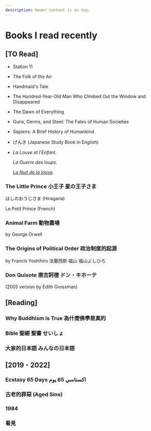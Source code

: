 ```yaml
---
description: Newer content is on top.
---
```


# Books I read recently

## \[TO Read]

* Station 11
* The Folk of the Air
* Handmaid's Tale
* The Hundred-Year-Old Man Who Climbed Out the Window and Disappeared
* The Dawn of Everything
* Guns, Germs, and Steel: The Fates of Human Societies&#x20;
* Sapiens: A Brief History of Humankind
* げんき (Japanese Study Book in English)
*   _La Louve et l'Enfant._

    _La Guerre des loups._

    [_La Nuit de la louve_](https://archive.org/details/lanuitdelalouver0000loev)_._

### The Little Prince **小王子** 星の王子さま

ほしのおうじさま (Hiragana)

Le Petit Prince (French)

### Animal Farm 動物農場

by George Orwell&#x20;

### The Origins of Political Order 政治制度的起源 <a href="#firstheading" id="firstheading"></a>

by Francis Yoshihiro 法蘭西斯·福山 福山よしひろ

### Don Quixote **唐吉訶德** ドン・キホーテ

&#x20;(2005 version by Edith Grossman)

## \[Reading]

### Why Buddhism is True 為什麼佛學是真的&#x20;

### Bible 聖經 聖書 せいしょ

### 大家的日本語 みんなの日本語

## \[2019 - 2022]

### Ecstasy 65 Days اكستاسي 65 يوم

### 古老的罪惡 (Aged Sins)

### 1984

### 看見
